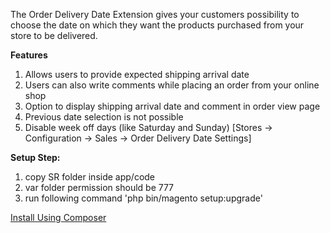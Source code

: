 The Order Delivery Date Extension gives your customers possibility to choose the date on which they want the products purchased from your store to be delivered.

<b>Features</b>

1. Allows users to provide expected shipping arrival date
2. Users can also write comments while placing an order from your online shop
3. Option to display shipping arrival date and comment in order view page
4. Previous date selection is not possible
5. Disable week off days (like Saturday and Sunday) [Stores -> Configuration -> Sales -> Order Delivery Date Settings]


<b>Setup Step:</b>

1. copy SR folder inside app/code
2. var folder permission should be 777
3. run following command 'php bin/magento setup:upgrade'

<a href="https://github.com/sohelrana09/module-delivery-date">Install Using Composer</a>
